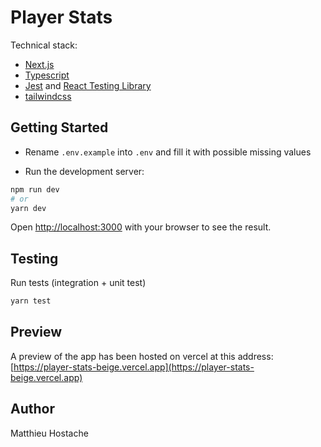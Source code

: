 # Player Stats

Technical stack:

- [Next.js](https://nextjs.org/)
- [Typescript](https://www.typescriptlang.org/)
- [Jest](https://jestjs.io/) and [React Testing Library](https://testing-library.com/docs/react-testing-library/intro)
- [tailwindcss](https://tailwindcss.com/)

## Getting Started

- Rename `.env.example` into `.env` and fill it with possible missing values

- Run the development server:

```bash
npm run dev
# or
yarn dev
```

Open [http://localhost:3000](http://localhost:3000) with your browser to see the result.

## Testing

Run tests (integration + unit test)

```bash
yarn test
```

## Preview

A preview of the app has been hosted on vercel at this address: [https://player-stats-beige.vercel.app](https://player-stats-beige.vercel.app)

## Author

Matthieu Hostache